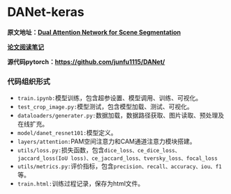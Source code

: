 # DANet-keras
**原文地址：[Dual Attention Network for Scene Segmentation](<https://arxiv.org/abs/1809.02983>)**

**[论文阅读笔记](<https://niecongchong.github.io/2019/08/05/DANet-%E5%8F%8C%E9%87%8D%E6%B3%A8%E6%84%8F%E5%8A%9B%E8%9E%8D%E5%90%88%E7%BD%91%E7%BB%9C/>)**

**源代码pytorch：https://github.com/junfu1115/DANet/**

### 代码组织形式

* `train.ipynb:`模型训练，包含超参设置、模型调用、训练、可视化。
* `test_crop_image.py:`模型测试，包含模型加载、测试、可视化。
* `dataloaders/generater.py:`数据加载，数据路径获取、图片读取、预处理及在线扩充。
* `model/danet_resnet101:`模型定义。
* `layers/attention:`PAM空间注意力和CAM通道注意力模块搭建。
* `utils/loss.py:`损失函数，包含`dice_loss、ce_dice_loss、jaccard_loss(IoU loss)、ce_jaccard_loss、tversky_loss、focal_loss`
* `utils/metrics.py:`评价指标，包含`precision、recall、accuracy、iou、f1`等。
* `train.html:`训练过程记录，保存为html文件。

